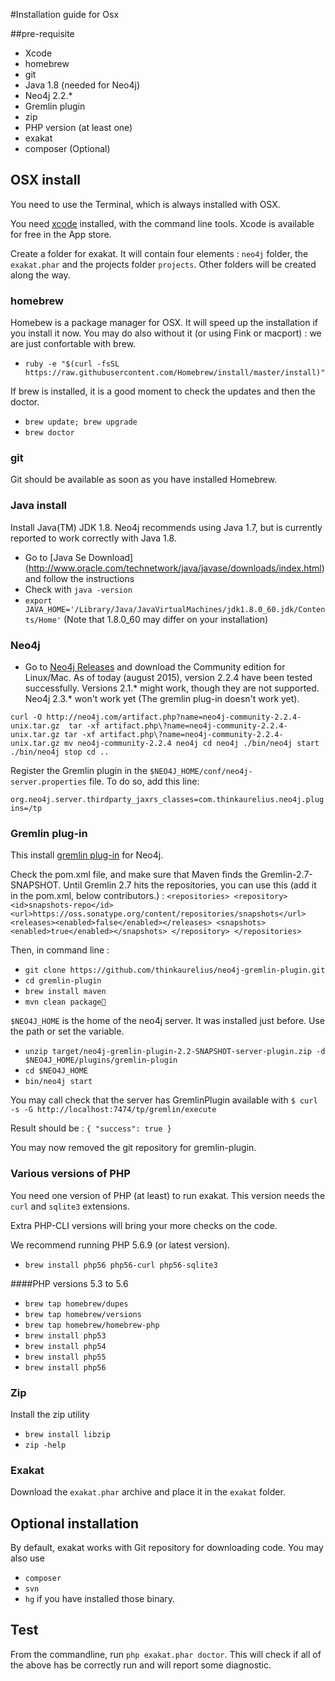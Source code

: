#Installation guide for Osx

##pre-requisite
* Xcode
* homebrew
* git
* Java 1.8 (needed for Neo4j)
* Neo4j 2.2.*
* Gremlin plugin
* zip
* PHP version (at least one)
* exakat
* composer (Optional)

## OSX install

You need to use the Terminal, which is always installed with OSX.

You need [xcode](https://developer.apple.com/xcode/) installed, with the command line tools. Xcode is available for free in the App store. 

Create a folder for exakat. It will contain four elements : `neo4j` folder, the `exakat.phar` and the projects folder `projects`. Other folders will be created along the way.

### homebrew
Homebew is a package manager for OSX. It will speed up the installation if you install it now. You may do also without it (or using Fink or macport) : we are just confortable with brew.

* `ruby -e "$(curl -fsSL https://raw.githubusercontent.com/Homebrew/install/master/install)"`

If brew is installed, it is a good moment to check the updates and then the doctor. 
* `brew update; brew upgrade`
* `brew doctor`

### git
Git should be available as soon as you have installed Homebrew.

### Java install
Install Java(TM) JDK 1.8. Neo4j recommends using Java 1.7, but is currently reported to work correctly with Java 1.8. 

* Go to [Java Se Download] (http://www.oracle.com/technetwork/java/javase/downloads/index.html) and follow the instructions
* Check with `java -version`
* `export JAVA_HOME='/Library/Java/JavaVirtualMachines/jdk1.8.0_60.jdk/Contents/Home'` (Note that 1.8.0_60 may differ on your installation)

### Neo4j

* Go to [Neo4j Releases](http://neo4j.com/download/other-releases/) and download the Community edition for Linux/Mac.
As of today (august 2015), version 2.2.4 have been tested successfully. Versions 2.1.\* might work, though they are not supported. Neo4j 2.3.\* won't work yet (The gremlin plug-in doesn't work yet). 

`curl -O http://neo4j.com/artifact.php?name=neo4j-community-2.2.4-unix.tar.gz 
tar -xf artifact.php\?name=neo4j-community-2.2.4-unix.tar.gz
tar -xf artifact.php\?name=neo4j-community-2.2.4-unix.tar.gz
mv neo4j-community-2.2.4 neo4j
cd neo4j
./bin/neo4j start
./bin/neo4j stop
cd ..`

Register the Gremlin plugin in the `$NEO4J_HOME/conf/neo4j-server.properties` file. To do so, add this line:

`org.neo4j.server.thirdparty_jaxrs_classes=com.thinkaurelius.neo4j.plugins=/tp`

### Gremlin plug-in

This install [gremlin plug-in](https://github.com/thinkaurelius/neo4j-gremlin-plugin) for Neo4j.

Check the pom.xml file, and make sure that Maven finds the Gremlin-2.7-SNAPSHOT. Until Gremlin 2.7 hits the repositories, you can use this (add it in the pom.xml, below contributors.) : 
`
    <repositories>
       <repository>
         <id>snapshots-repo</id>
         <url>https://oss.sonatype.org/content/repositories/snapshots</url>
         <releases><enabled>false</enabled></releases>
         <snapshots><enabled>true</enabled></snapshots>
       </repository>
     </repositories>
  `
  
Then, in command line : 


* `git clone https://github.com/thinkaurelius/neo4j-gremlin-plugin.git`
* `cd gremlin-plugin`
* `brew install maven`
* `mvn clean package`

`$NEO4J_HOME`  is the home of the neo4j server. It was installed just before. Use the path or set the variable.

* `unzip target/neo4j-gremlin-plugin-2.2-SNAPSHOT-server-plugin.zip -d $NEO4J_HOME/plugins/gremlin-plugin`
* `cd $NEO4J_HOME`
* `bin/neo4j start`

You may call check that the server has GremlinPlugin available with 
`$ curl -s -G http://localhost:7474/tp/gremlin/execute`

Result should be : 
`{
    "success": true
}`

You may now removed the git repository for gremlin-plugin.

### Various versions of PHP
You need one version of PHP (at least) to run exakat. This version needs the `curl` and `sqlite3` extensions.  

Extra PHP-CLI versions will bring your more checks on the code. 

We recommend running PHP 5.6.9 (or latest version).

* `brew install php56 php56-curl php56-sqlite3`

####PHP versions 5.3 to 5.6

* `brew tap homebrew/dupes`
* `brew tap homebrew/versions`
* `brew tap homebrew/homebrew-php`
* `brew install php53`
* `brew install php54`
* `brew install php55`
* `brew install php56`


### Zip
Install the zip utility

* `brew install libzip`
* `zip -help`

### Exakat 
Download the `exakat.phar` archive and place it in the `exakat` folder.

## Optional installation

By default, exakat works with Git repository for downloading code. You may also use 
* `composer`
* `svn`
* `hg`
if you have installed those binary.

## Test

From the commandline, run `php exakat.phar doctor`.
This will check if all of the above has be correctly run and will report some diagnostic. 

